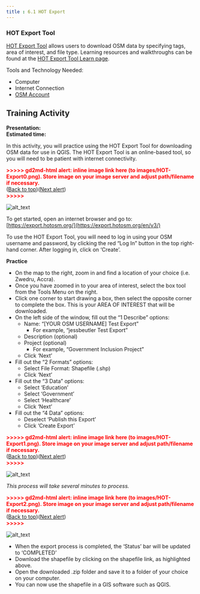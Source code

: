 ```yaml
---
title : 6.1 HOT Export
---
```


### HOT Export Tool
[HOT Export Tool](https://export.hotosm.org/en/v3/) allows users to download OSM data by specifying tags, area of interest, and file type. Learning resources and walkthroughs can be found at the [HOT Export Tool Learn page](https://export.hotosm.org/en/v3/learn).

Tools and Technology Needed:

* Computer
* Internet Connection
* [OSM Account](https://hotosm.github.io/toolbox/pages/core-technology/2.1.1-opening-osm-accounts/)

## Training Activity
**Presentation:** <br>
**Estimated time:** <br>

In this activity, you will practice using the HOT Export Tool for downloading OSM data for use in QGIS. The HOT Export Tool is an online-based tool, so you will need to be patient with internet connectivity. 



<p id="gdcalert1" ><span style="color: red; font-weight: bold">>>>>>  gd2md-html alert: inline image link here (to images/HOT-Export0.png). Store image on your image server and adjust path/filename if necessary. </span><br>(<a href="#">Back to top</a>)(<a href="#gdcalert2">Next alert</a>)<br><span style="color: red; font-weight: bold">>>>>> </span></p>


![alt_text](images/HOT-Export0.png "image_tooltip")


To get started, open an internet browser and go to: [https://export.hotosm.org/](https://export.hotosm.org/en/v3/) 

To use the HOT Export Tool, you will need to log in using your OSM username and password, by clicking the red “Log In” button in the top right-hand corner. After logging in, click on ‘Create’. 

**Practice**



*   On the map to the right, zoom in and find a location of your choice (i.e. Zwedru, Accra). 
*   Once you have zoomed in to your area of interest, select the box tool from the Tools Menu on the right. 
*   Click one corner to start drawing a box, then select the opposite corner to complete the box. This is your AREA OF INTEREST that will be downloaded. 
*   On the left side of the window, fill out the “1 Describe” options:
    *   Name: “[YOUR OSM USERNAME] Test Export”
        *   For example, “jessbeutler Test Export”
    *   Description (optional)
    *   Project (optional)
        *   For example, “Government Inclusion Project”
    *   Click ‘Next’
*   Fill out the “2 Formats” options:
    *   Select File Format: Shapefile (.shp)
    *   Click ‘Next’
*   Fill out the “3 Data” options: 
    *   Select ‘Education’
    *   Select ‘Government’
    *   Select ‘Healthcare’
    *   Click ‘Next’
*   Fill out the “4 Data” options:
    *   Deselect ‘Publish this Export’
    *   Click ‘Create Export’



<p id="gdcalert2" ><span style="color: red; font-weight: bold">>>>>>  gd2md-html alert: inline image link here (to images/HOT-Export1.png). Store image on your image server and adjust path/filename if necessary. </span><br>(<a href="#">Back to top</a>)(<a href="#gdcalert3">Next alert</a>)<br><span style="color: red; font-weight: bold">>>>>> </span></p>


![alt_text](images/HOT-Export1.png "image_tooltip")


_This process will take several minutes to process._



<p id="gdcalert3" ><span style="color: red; font-weight: bold">>>>>>  gd2md-html alert: inline image link here (to images/HOT-Export2.png). Store image on your image server and adjust path/filename if necessary. </span><br>(<a href="#">Back to top</a>)(<a href="#gdcalert4">Next alert</a>)<br><span style="color: red; font-weight: bold">>>>>> </span></p>


![alt_text](images/HOT-Export2.png "image_tooltip")




*   When the export process is completed, the ‘Status’ bar will be updated to ‘COMPLETED’
*   Download the shapefile by clicking on the shapefile link, as highlighted above. 
*   Open the downloaded .zip folder and save it to a folder of your choice on your computer.
*   You can now use the shapefile in a GIS software such as QGIS.
